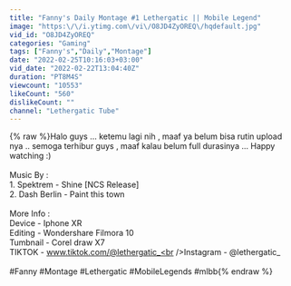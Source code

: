 ```yaml
---
title: "Fanny's Daily Montage #1 Lethergatic || Mobile Legend"
image: "https:\/\/i.ytimg.com\/vi\/O8JD4ZyOREQ\/hqdefault.jpg"
vid_id: "O8JD4ZyOREQ"
categories: "Gaming"
tags: ["Fanny's","Daily","Montage"]
date: "2022-02-25T10:16:03+03:00"
vid_date: "2022-02-22T13:04:40Z"
duration: "PT8M4S"
viewcount: "10553"
likeCount: "560"
dislikeCount: ""
channel: "Lethergatic Tube"
---
```

{% raw %}Halo guys ... ketemu lagi nih , maaf ya belum bisa rutin upload nya .. semoga terhibur guys , maaf kalau belum full durasinya ... Happy watching :) <br /><br />Music By : <br />1. Spektrem - Shine [NCS Release]<br />2. Dash Berlin - Paint this town <br /><br />More Info : <br />Device - Iphone XR <br />Editing - Wondershare Filmora 10 <br />Tumbnail - Corel draw X7 <br />TIKTOK - www.tiktok.com/@lethergatic_<br />Instagram - @lethergatic_<br /><br />#Fanny #Montage #Lethergatic #MobileLegends #mlbb{% endraw %}

